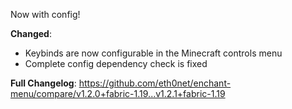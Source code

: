 Now with config!

**Changed**:
- Keybinds are now configurable in the Minecraft controls menu
- Complete config dependency check is fixed

**Full Changelog**: https://github.com/eth0net/enchant-menu/compare/v1.2.0+fabric-1.19...v1.2.1+fabric-1.19
